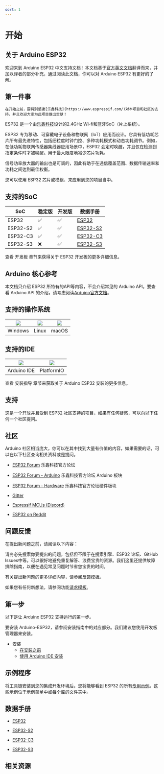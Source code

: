 ```yaml
---
sort: 1
---
```


# 开始

## 关于 Arduino ESP32

欢迎来到 Arduino ESP32 中文支持文档！本文档基于[官方英文文档](https://docs.espressif.com/projects/arduino-esp32/en/latest/index.html)翻译而来，并加以译者的部分补充，通过阅读此文档，你可以对 Arduino ESP32 有更好的了解。

## 第一件事

```note
在开始之前，要特别感谢[乐鑫科技](https://www.espressif.com/)对本项目和社区的支持，并且欢迎大家为此项目做出贡献！
```

ESP32 是一个由[乐鑫科技](https://www.espressif.com/)设计的2.4GHz Wi-fi和蓝牙SoC（片上系统）。

ESP32 专为移动、可穿戴电子设备和物联网（IoT）应用而设计。它具有低功耗芯片所有最先进特性，包括细粒度时钟门控、多种功耗模式和动态功耗调节。例如，在低功耗物联网传感器集线器应用场景中，ESP32 会定时唤醒，并且仅在检测到指定条件时才被唤醒。用于最大限度地减少芯片功耗。

信号功率放大器的输出也是可调的，因此有助于在通信覆盖范围、数据传输速率和功耗之间达到最佳权衡。

您可以使用 ESP32 芯片或模组，来应用到您的项目当中。

## 支持的SoC

| SoC      | 稳定版    | 开发版 | 数据手册 |
| -------  | --------  | --------  | --------  |
| ESP32    | ✅     | ✅    | [ESP32](https://www.espressif.com.cn/sites/default/files/documentation/esp32_datasheet_cn.pdf) |
| ESP32-S2 | ✅ | ✅ | [ESP32-S2](https://www.espressif.com.cn/sites/default/files/documentation/esp32-s2_datasheet_cn.pdf) |
| ESP32-C3 | ✅ | ✅ | [ESP32-C3](https://www.espressif.com.cn/sites/default/files/documentation/esp32-c3_datasheet_cn.pdf) |
| ESP32-S3 | ❌ | ✅ | [ESP32-S3](https://www.espressif.com.cn/sites/default/files/documentation/esp32-s3_datasheet_cn.pdf) |

查看 开发板 章节来获得关于 ESP32 开发板的更多详细信息。

## Arduino 核心参考

本文档只介绍 ESP32 所特有的API等内容，不会介绍常见的 Arduino API。要查看 Arduino API 的介绍，请考虑阅读[Arduino官方文档](https://www.arduino.cc/reference/en/)。

## 支持的操作系统

| ![](https://docs.espressif.com/projects/arduino-esp32/en/latest/_images/logo_windows.png) | ![](https://docs.espressif.com/projects/arduino-esp32/en/latest/_images/logo_linux.png) | ![](https://docs.espressif.com/projects/arduino-esp32/en/latest/_images/logo_macos.png) |
| ------------------------------------------------------------ | ------------------------------------------------------------ | ------------------------------------------------------------ |
| Windows                                                      | Linux                                                        | macOS                                                        |

## 支持的IDE

| ![](https://docs.espressif.com/projects/arduino-esp32/en/latest/_images/logo_arduino.png) | ![](https://docs.espressif.com/projects/arduino-esp32/en/latest/_images/logo_pio.png) |
| ------------------------------------------------------------ | ------------------------------------------------------------ |
| Arduino IDE                                                  | PlatformIO                                                   |

查看 安装指导 章节来获取关于 Arduino ESP32 安装的更多信息。

## 支持

这是一个开放并且受到 ESP32 社区支持的项目，如果有任何疑惑，可以向以下任何一个社区提问。

## 社区

Arduino 社区相当庞大，你可以在其中找到大量有价值的内容，如果需要的话，可以在以下社区查询相关资料或是提问。

- [ESP32 Forum](https://esp32.com/) 乐鑫科技官方论坛

- [ESP32 Forum - Arduino](https://esp32.com/viewforum.php?f=19) 乐鑫科技官方论坛 Arduino 板块

- [ESP32 Forum - Hardware](https://esp32.com/viewforum.php?f=12) 乐鑫科技官方论坛硬件板块

- [Gitter](https://gitter.im/espressif/arduino-esp32)

- [Espressif MCUs (Discord)](https://discord.gg/nKxMTnkD)

- [ESP32 on Reddit](https://www.reddit.com/r/esp32)

## 问题反馈

在提出新问题之前，请阅读以下内容：

请务必先搜索你要提出的问题，包括但不限于在搜索引擎、ESP32 论坛、GitHub Issues中等。可以很好地避免重复解答、浪费宝贵的资源。我们这里还提供故障排除指南，以便在遇见常见问题时节省您宝贵的时间。

有关提出新问题的更多详细内容，请参阅[反馈模板](https://github.com/espressif/arduino-esp32/blob/master/.github/ISSUE_TEMPLATE/Issue-report.yml)。

如果您有任何新想法，请参阅功能[请求模板](https://github.com/espressif/arduino-esp32/blob/master/.github/ISSUE_TEMPLATE/Feature-request.yml)。

## 第一步

以下是让 Arduino ESP32 支持运行的第一步。

要安装 Arduino-ESP32，请参阅安装指南中的对应部分。我们建议您使用开发板管理器来安装。

- [安装](/esp32Doc/contents/installing.html)
    - [在安装之前](/esp32Doc/contents/installing.html#在安装之前)
    - [使用 Arduino IDE 安装](/esp32Doc/contents/installing.html#使用-arduino-ide-安装)

## 示例程序

将工具链安装到您的集成开发环境后，您将能够看到 ESP32 的所有[专用示例](https://github.com/espressif/arduino-esp32/tree/master/libraries)。这些示例位于示例菜单中或每个库的文件夹中。

## 数据手册

- [ESP32](https://www.espressif.com.cn/sites/default/files/documentation/esp32_datasheet_cn.pdf)

- [ESP32-S2](https://www.espressif.com.cn/sites/default/files/documentation/esp32-s2_datasheet_cn.pdf)

- [ESP32-C3](https://www.espressif.com.cn/sites/default/files/documentation/esp32-c3_datasheet_cn.pdf)

- [ESP32-S3](https://www.espressif.com.cn/sites/default/files/documentation/esp32-s3_datasheet_cn.pdf)

## 相关资源
